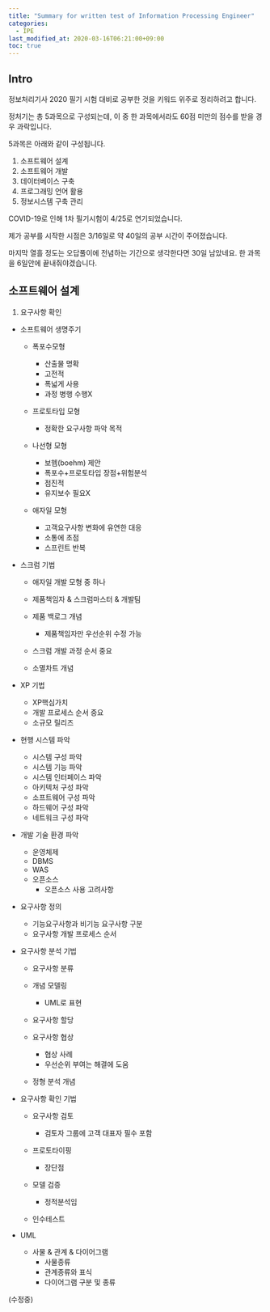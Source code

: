```yaml
---
title: "Summary for written test of Information Processing Engineer"
categories: 
  - IPE
last_modified_at: 2020-03-16T06:21:00+09:00
toc: true
---
```


Intro
------
정보처리기사 2020 필기 시험 대비로 공부한 것을 키워드 위주로 정리하려고 합니다.<br/>

정처기는 총 5과목으로 구성되는데, 이 중 한 과목에서라도 60점 미만의 점수를 받을 경우 과락입니다.<br/>

5과목은 아래와 같이 구성됩니다.<br/>
1. 소프트웨어 설계
2. 소프트웨어 개발
3. 데이터베이스 구축
4. 프로그래밍 언어 활용
5. 정보시스템 구축 관리

COVID-19로 인해 1차 필기시험이 4/25로 연기되었습니다.

제가 공부를 시작한 시점은 3/16일로 약 40일의 공부 시간이 주어졌습니다.<br/>

마지막 열흘 정도는 오답풀이에 전념하는 기간으로 생각한다면 30일 남았네요. 한 과목을 6일안에 끝내줘야겠습니다.<br/>

소프트웨어 설계
------
1. 요구사항 확인<br/>
- 소프트웨어 생명주기
  - 폭포수모형
    + 산출물 명확
    + 고전적
    + 폭넓게 사용
    + 과정 병행 수행X

  - 프로토타입 모형
    + 정확한 요구사항 파악 목적

  - 나선형 모형
    + 보헴(boehm) 제안
    + 폭포수\+프로토타입 장점\+위험분석
    + 점진적
    + 유지보수 필요X

  - 애자일 모형
    + 고객요구사항 변화에 유연한 대응
    + 소통에 초점
    + 스프린트 반복


- 스크럼 기법
  - 애자일 개발 모형 중 하나
  - 제품책임자 & 스크럼마스터 & 개발팀
  - 제품 백로그 개념
    + 제품책임자만 우선순위 수정 가능

  - 스크럼 개발 과정 순서 중요
  - 소멸차트 개념

- XP 기법
  - XP핵심가치
  - 개발 프로세스 순서 중요
  - 소규모 릴리즈

- 현행 시스템 파악
  - 시스템 구성 파악
  - 시스템 기능 파악
  - 시스템 인터페이스 파악
  - 아키텍처 구성 파악
  - 소프트웨어 구성 파악
  - 하드웨어 구성 파악
  - 네트워크 구성 파악

- 개발 기술 환경 파악
  - 운영체제
  - DBMS
  - WAS
  - 오픈소스
    + 오픈소스 사용 고려사항

- 요구사항 정의
  - 기능요구사항과 비기능 요구사항 구분
  - 요구사항 개발 프로세스 순서

- 요구사항 분석 기법
  - 요구사항 분류
  - 개념 모델링
    + UML로 표현

  - 요구사항 할당
  - 요구사항 협상
    + 협상 사례
    + 우선순위 부여는 해결에 도움

  - 정형 분석 개념

- 요구사항 확인 기법
  - 요구사항 검토
    + 검토자 그룹에 고객 대표자 필수 포함

  - 프로토타이핑
    + 장단점

  - 모델 검증
    + 정적분석임

  - 인수테스트
  
- UML
  - 사물 & 관계 & 다이어그램
    + 사물종류
    + 관계종류와 표식
    + 다이어그램 구분 및 종류

(수정중)
